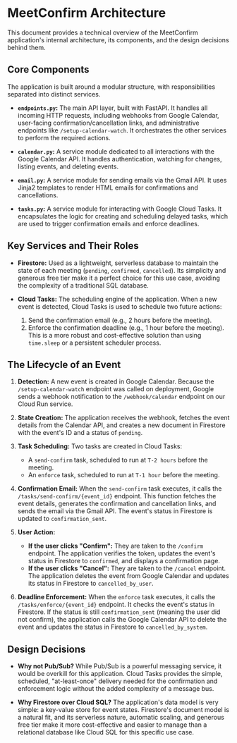 # MeetConfirm Architecture

This document provides a technical overview of the MeetConfirm application's internal architecture, its components, and the design decisions behind them.

## Core Components

The application is built around a modular structure, with responsibilities separated into distinct services.

*   **`endpoints.py`:** The main API layer, built with FastAPI. It handles all incoming HTTP requests, including webhooks from Google Calendar, user-facing confirmation/cancellation links, and administrative endpoints like `/setup-calendar-watch`. It orchestrates the other services to perform the required actions.

*   **`calendar.py`:** A service module dedicated to all interactions with the Google Calendar API. It handles authentication, watching for changes, listing events, and deleting events.

*   **`email.py`:** A service module for sending emails via the Gmail API. It uses Jinja2 templates to render HTML emails for confirmations and cancellations.

*   **`tasks.py`:** A service module for interacting with Google Cloud Tasks. It encapsulates the logic for creating and scheduling delayed tasks, which are used to trigger confirmation emails and enforce deadlines.

## Key Services and Their Roles

*   **Firestore:** Used as a lightweight, serverless database to maintain the state of each meeting (`pending`, `confirmed`, `cancelled`). Its simplicity and generous free tier make it a perfect choice for this use case, avoiding the complexity of a traditional SQL database.

*   **Cloud Tasks:** The scheduling engine of the application. When a new event is detected, Cloud Tasks is used to schedule two future actions:
    1.  Send the confirmation email (e.g., 2 hours before the meeting).
    2.  Enforce the confirmation deadline (e.g., 1 hour before the meeting).
    This is a more robust and cost-effective solution than using `time.sleep` or a persistent scheduler process.

## The Lifecycle of an Event

1.  **Detection:** A new event is created in Google Calendar. Because the `/setup-calendar-watch` endpoint was called on deployment, Google sends a webhook notification to the `/webhook/calendar` endpoint on our Cloud Run service.

2.  **State Creation:** The application receives the webhook, fetches the event details from the Calendar API, and creates a new document in Firestore with the event's ID and a status of `pending`.

3.  **Task Scheduling:** Two tasks are created in Cloud Tasks:
    *   A `send-confirm` task, scheduled to run at `T-2 hours` before the meeting.
    *   An `enforce` task, scheduled to run at `T-1 hour` before the meeting.

4.  **Confirmation Email:** When the `send-confirm` task executes, it calls the `/tasks/send-confirm/{event_id}` endpoint. This function fetches the event details, generates the confirmation and cancellation links, and sends the email via the Gmail API. The event's status in Firestore is updated to `confirmation_sent`.

5.  **User Action:**
    *   **If the user clicks "Confirm":** They are taken to the `/confirm` endpoint. The application verifies the token, updates the event's status in Firestore to `confirmed`, and displays a confirmation page.
    *   **If the user clicks "Cancel":** They are taken to the `/cancel` endpoint. The application deletes the event from Google Calendar and updates its status in Firestore to `cancelled_by_user`.

6.  **Deadline Enforcement:** When the `enforce` task executes, it calls the `/tasks/enforce/{event_id}` endpoint. It checks the event's status in Firestore. If the status is still `confirmation_sent` (meaning the user did not confirm), the application calls the Google Calendar API to delete the event and updates the status in Firestore to `cancelled_by_system`.

## Design Decisions

*   **Why not Pub/Sub?** While Pub/Sub is a powerful messaging service, it would be overkill for this application. Cloud Tasks provides the simple, scheduled, "at-least-once" delivery needed for the confirmation and enforcement logic without the added complexity of a message bus.

*   **Why Firestore over Cloud SQL?** The application's data model is very simple: a key-value store for event states. Firestore's document model is a natural fit, and its serverless nature, automatic scaling, and generous free tier make it more cost-effective and easier to manage than a relational database like Cloud SQL for this specific use case.
